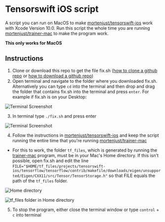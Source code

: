 # Tensorswift iOS script
A script you can run on MacOS to make <a href="https://github.com/mortenjust/tensorswift-ios">mortenjust/tensorswift-ios</a> work with Xcode Version 10.0. Run this script the whole time you are running <a href="https://github.com/mortenjust/trainer-mac">mortenjust/trainer-mac</a> to make the program work. 

**This only works for MacOS**

## Instructions 

1. Clone or download this repo to get the file fix.sh (<a href="https://help.github.com/articles/cloning-a-repository/">how to clone a github repo</a> or <a href="https://stackoverflow.com/questions/6466945/fastest-way-to-download-a-github-project"> how to download a github repo</a>) 
2. Open terminal and navigate to the folder where you downloaded fix.sh. Alternatively you can type `cd` into the terminal and then drop and drag the folder that contains fix.sh into the terminal and press `enter`. For example if fix.sh is on your Desktop: 

![Terminal Screenshot](https://s3-ap-southeast-2.amazonaws.com/www.sophgdn.com/github-images/step+1.gif)

3. In terminal type `./fix.sh` and press enter 

![Terminal Screenshot](https://s3-ap-southeast-2.amazonaws.com/www.sophgdn.com/github-images/step+2.gif)

4. Follow the instructions in <a href="https://github.com/mortenjust/tensorswift-ios">mortenjust/tensorswift-ios</a> and keep the script running the entire time that you're running <a href="https://github.com/mortenjust/trainer-mac">mortenjust/trainer-mac</a>

* For this to work, the folder `tf_files`, which is generated by running the <a href="https://github.com/mortenjust/trainer-mac">trainer-mac</a> program, must be in your Mac's Home directory. If this isn't possible, open fix.sh and edit the line `FILE="$HOME/tf_files/projects/tensorswift-ios/tensorflow/tensorflow/contrib/makefile/downloads/eigen/unsupported/Eigen/CXX11/src/Tensor/TensorStorage.h"` so that FILE equals the path of the `tf_files` folder. 

![Home directory](https://s3-ap-southeast-2.amazonaws.com/www.sophgdn.com/github-images/step+3.png)

![tf_files folder in Home directory](https://s3-ap-southeast-2.amazonaws.com/www.sophgdn.com/github-images/step+4.png)

5. To stop the program, either close the terminal window or type `control` + `c` into terminal 


